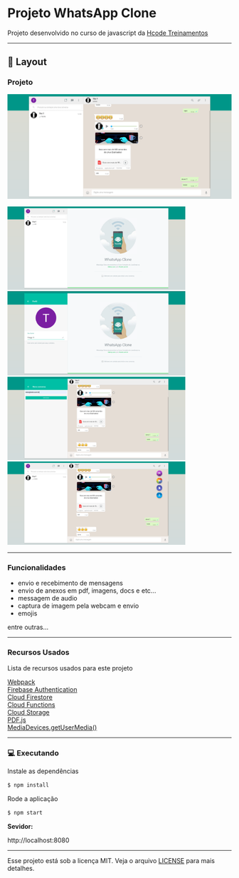 # Projeto WhatsApp Clone


Projeto desenvolvido no curso de javascript da [Hcode Treinamentos](https://www.hcode.com.br)


---

## 🎨 Layout

### Projeto

<p alingn="center"> <img src="./assets/whatsapp-web-conversa.png" alt="Whatsapp web" width="800px"> </p>

<p>
  <img src="./assets/whatsapp-web1.png" alt="Whatsapp web" width="400px">
  <img src="./assets/whatsapp-web2.png" alt="Whatsapp web" width="400px">
  <img src="./assets/whatsapp-web6.png" alt="Whatsapp web" width="400px">
  <img src="./assets/whatsapp-web5.png" alt="Whatsapp web" width="400px">
</p>

---

### Funcionalidades

- envio e recebimento de mensagens
- envio de anexos em pdf, imagens, docs e etc...
- messagem de audio
- captura de imagem pela webcam e envio
- emojis

entre outras...

---

### Recursos Usados

Lista de recursos usados para este projeto

[Webpack](https://webpack.js.org/) <br />
[Firebase Authentication](https://firebase.google.com/docs/auth/?authuser=0) <br />
[Cloud Firestore](https://firebase.google.com/docs/firestore/?authuser=0) <br />
[Cloud Functions](https://firebase.google.com/docs/functions/?hl=pt-br) <br />
[Cloud Storage](https://firebase.google.com/docs/storage/?authuser=0) <br />
[PDF.js](https://mozilla.github.io/pdf.js/) <br />
[MediaDevices.getUserMedia()](https://developer.mozilla.org/en-US/docs/Web/API/MediaDevices/getUserMedia) <br />

---

### 💻 Executando

Instale as dependências

```bash
$ npm install
```

Rode a aplicação

```bash
$ npm start
```

<strong> Sevidor:  </strong>

http://localhost:8080

---

Esse projeto está sob a licença MIT. Veja o arquivo [LICENSE](/LICENSE.md) para mais detalhes.